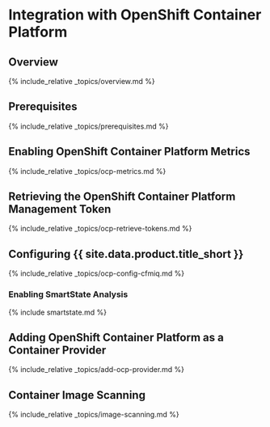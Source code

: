 ---
---

# Integration with OpenShift Container Platform

## Overview

{% include_relative _topics/overview.md %}

## Prerequisites

{% include_relative _topics/prerequisites.md %}

## Enabling OpenShift Container Platform Metrics

{% include_relative _topics/ocp-metrics.md %}

## Retrieving the OpenShift Container Platform Management Token

{% include_relative _topics/ocp-retrieve-tokens.md %}

## Configuring {{ site.data.product.title_short }}

{% include_relative _topics/ocp-config-cfmiq.md %}

### Enabling SmartState Analysis

{% include smartstate.md %}

## Adding OpenShift Container Platform as a Container Provider

{% include_relative _topics/add-ocp-provider.md %}

## Container Image Scanning

{% include_relative _topics/image-scanning.md %}
